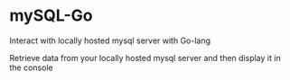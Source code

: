 # mySQL-Go
Interact with locally hosted mysql server with Go-lang

Retrieve data from your locally hosted mysql server and then display it in the console
